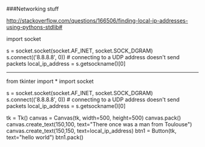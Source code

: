 
###Networking stuff

http://stackoverflow.com/questions/166506/finding-local-ip-addresses-using-pythons-stdlib#

import socket

s = socket.socket(socket.AF_INET, socket.SOCK_DGRAM)
s.connect(('8.8.8.8', 0))  # connecting to a UDP address doesn't send packets
local_ip_address = s.getsockname()[0]

--------------------

from tkinter import *
import socket

s = socket.socket(socket.AF_INET, socket.SOCK_DGRAM)
s.connect(('8.8.8.8', 0))  # connecting to a UDP address doesn't send packets
local_ip_address = s.getsockname()[0]

tk = Tk()
canvas = Canvas(tk, width=500, height=500)
canvas.pack()
canvas.create_text(150,100, text="There once was a man from Toulouse")
canvas.create_text(150,150, text=local_ip_address)
btn1 = Button(tk, text="hello world")
btn1.pack()
